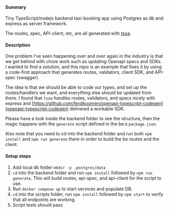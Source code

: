 #### Summary

Tiny TypeScript/nodejs backend taxi-booking app using Postgres as db and express as server framework.

The routes, spec, API-client, etc, are all generated with [tsoa](https://github.com/lukeautry/tsoa).

#### Description

One problem I've seen happening over and over again in the industry is that we get behind with chore work such as updating Openapi specs and SDKs. I wanted to find a solution, and this repo is an example that fixes it by using a code-first approach that generates routes, validators, client SDK, and API-spec (swagger).

The idea is that we should be able to code our types, and set up the routes/handlers we want, and everything else should be updated from there. I found that `tsoa` handles routes, validators, and specs nicely with express and [https://github.com/ferdikoomen/openapi-typescript-codegen](openapi-typescript-codegen) delivered a workable SDK.

Please have a look inside the backend folder to see the structure, then the magic happens with the `generate` script defined in the be:s `package.json`.

Also note that you need to cd into the backend folder and run both `npm install` and `npm run generate` there in order to build the be routes and the client.

#### Setup steps

1. Add local db folder `mkdir -p .postgres/data`
2. `cd` into the backend folder and run `npm install` followed by `npm run generate`. This will build routes, api-spec, and api-client for the script to use.
3. Run `docker compose up` to start services and populate DB.
4. `cd` into the scripts folder, run `npm install` followed by `npm start` to verify that all endpoints are working.
5. Script tests should pass
